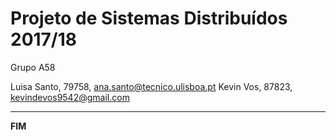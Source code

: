 # Projeto de Sistemas Distribuídos 2017/18 #

Grupo A58

Luisa Santo, 79758, ana.santo@tecnico.ulisboa.pt
Kevin Vos, 87823, kevindevos9542@gmail.com



-------------------------------------------------------------------------------
**FIM**
